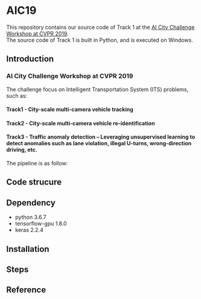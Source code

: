 # AIC19

This repository contains our source code of Track 1 at the [AI City Challenge Workshop at CVPR 2019](https://www.aicitychallenge.org/).   
The source code of Track 1 is built in Python, and is executed on Windows.
## Introduction

### AI City Challenge Workshop at CVPR 2019 
The challenge focus on Intelligent Transportation System (ITS) problems, such as:

#### Track1 - City-scale multi-camera vehicle tracking
#### Track2 - City-scale multi-camera vehicle re-identification
#### Track3 - Traffic anomaly detection – Leveraging unsupervised learning to detect anomalies such as lane violation, illegal U-turns, wrong-direction driving, etc.

The pipeline is as follow:

## Code strucure

## Dependency
- python 3.6.7
- tensorflow-gpu 1.8.0
- keras 2.2.4

## Installation

## Steps

## Reference
